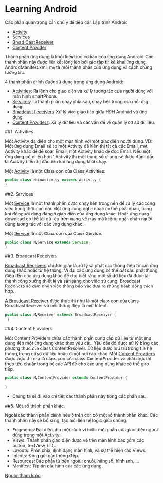 # Learning Android
Các phần quan trọng cần chú ý để tiếp cận Lập trình Android:
+ [Activity](https://github.com/trantrungnt/LearningActivity)
+ [Services](https://github.com/trantrungnt/LearningServices)
+ [Broad Cast Receiver](https://github.com/trantrungnt/LearningBroadCastReceivers)
+ [Content Provider](https://github.com/trantrungnt/LearningContentProvider)

Thành phần ứng dụng là khối kiến trúc cơ bản của ứng dụng Android. Các thành phần này được liên kết lỏng lẻo bởi các tập tin kê khai ứng dụng: AndroidManifest.xml, mô tả mỗi thành phần của ứng dụng và cách chúng tương tác.

4 thành phần chính được sử dụng trong ứng dụng Android:

 + [Activities](https://github.com/trantrungnt/LearningActivity): Ra lệnh cho giao diện và xử lý tương tác của người dùng với màn hình smartPhone.
 + [Services](https://github.com/trantrungnt/LearningServices): Là thành phần chạy phía sau, chạy bên trong của mỗi ứng dụng.
 + [Broadcast Receivers](https://github.com/trantrungnt/LearningBroadCastReceivers): Xử lý việc giao tiếp giữa HĐH Android và ứng dụng.
 + [Content Providers](https://github.com/trantrungnt/LearningContentProvider): Xử lý dữ liệu và  các vấn đề về quản lý cơ sở dữ liệu.

##1. Activities

Một [Activity](https://github.com/trantrungnt/LearningActivity) đại diện cho một màn hình với một giao diện người dùng. VD: Một ứng dụng Email sẽ có một Activity để hiển thị tất cả các Email, một Activity khác để để soạn Email, một Activity khác để đọc Email. Nếu một ứng dụng có nhiều hơn 1 Activity thì một trong số chúng sẽ được đánh dấu là Activity hiển thị đầu tiên khi ứng dụng khởi chạy.

Một [Activity](https://github.com/trantrungnt/LearningActivity) là một Class con của Class Activities:
```Java
public class MainActivity extends Activity {
}
```
##2. Services

Một [Service](https://github.com/trantrungnt/LearningServices) là một thành phần được chạy bên trong nền để xử lý các công việc trong thời gian dài. Một ứng dụng nghe nhạc có thể phát nhạc, trong khi đó người dùng đang ở giao diện của ứng dụng khác. Hoặc ứng dụng download có thể tải dữ liệu trên mạng về máy mà không ngăn chặn người dùng tương tác với các ứng dụng khác.

Một [Service](https://github.com/trantrungnt/LearningServices) là một Class con của Class Service:

```Java
public class MyService extends Service {
}
```
##3. Broadcast Receivers

[Broadcast Receivers](https://github.com/trantrungnt/LearningBroadCastReceivers) chỉ đơn giản là xử lý và phát các thông điệp từ các ứng dụng khác hoặc từ hệ thống. Ví dụ: các ứng dụng có thể bắt đầu phát thông điệp đến các ứng dụng khác để cho biết rằng một số dữ liệu đã được tải thành công xuống thiết bị và sẵn sàng cho việc sử dụng, Broadcast Receivers sẽ đảm nhận việc thông báo vào đưa ra những hành động thích hợp.

[A Broadcast Receiver](https://github.com/trantrungnt/LearningBroadCastReceivers) được thực thi như là một class con của class BroadcastReceiver và mỗi thông điệp là một Intent.
```Java
public class MyReceiver extends BroadcastReceiver {
 }
```
##4. Content Providers

Một [Content Providers](https://github.com/trantrungnt/LearningContentProvider) chứa các thành phần cung cấp dữ liệu từ một ứng dụng đến một ứng dụng khác theo yêu cầu. Yêu cầu đó được sử lý bằng các phương thức của class ContentResolver. Dữ liệu được lưu trữ trong file hệ thống, trong cơ sở dữ liệu hoặc ở một nơi nào khác.
Một [Content Providers](https://github.com/trantrungnt/LearningContentProvider) được thực thi như là class con của class ContentProvider và phải thực thi theo tiêu chuẩn trong bộ các API để cho các ứng dụng khác có thể giao tiếp.
```Java
public class MyContentProvider extends ContentProvider { 
 
}
```
* Chúng ta sẽ đi vào chi tiết các thành phần này trong các phần sau.

##5. Một số thành phần khác.

Ngoài các thành phần chính nêu ở trên còn có một số thành phần khác. Các thành phần này sẽ bổ sung, tạo mối liên hệ logic giữa chúng.

+ Fragments: Đại diện cho một hành vi hoặc một phần của giao diện người dùng trong một Activity.
+ Views: Thành phần giao diện được vẽ trên màn hình bao gồm các button, textView, list,…
+ Layouts: Phân chia, định dạng màn hình, và sự thể hiện các Views.
+ Intents: Đóng gói các thông điệp.
+ Resources: Các phần tử bên ngoài: chuỗi, hằng số, hình ảnh, …
+ Manifest: Tập tin cấu hình của các ứng dụng.

[Nguồn tham khảo](https://laptrinhtuduy.wordpress.com/2014/04/20/cac-thanh-phan-cua-ung-dung-android/)

 

 
